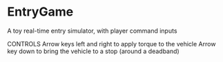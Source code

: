 # EntryGame
A toy real-time entry simulator, with player command inputs

CONTROLS
Arrow keys left and right to apply torque to the vehicle
Arrow key down to bring the vehicle to a stop (around a deadband)

